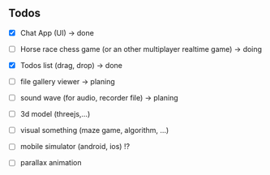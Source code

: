 ## Todos
- [x] Chat App (UI) -> done
- [ ] Horse race chess game (or an other multiplayer realtime game) -> doing
- [x] Todos list (drag, drop) -> done
- [ ] file gallery viewer -> planing
- [ ] sound wave (for audio, recorder file) -> planing
- [ ] 3d model (threejs,...)
- [ ] visual something (maze game, algorithm, ...)
- [ ] mobile simulator (android, ios) !?
- [ ] parallax animation

